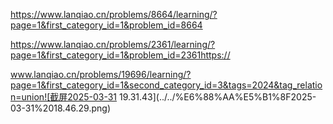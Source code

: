 https://www.lanqiao.cn/problems/8664/learning/?page=1&first_category_id=1&problem_id=8664

https://www.lanqiao.cn/problems/2361/learning/?page=1&first_category_id=1&problem_id=2361https://

www.lanqiao.cn/problems/19696/learning/?page=1&first_category_id=1&second_category_id=3&tags=2024&tag_relation=union![截屏2025-03-31 19.31.43](../../%E6%88%AA%E5%B1%8F2025-03-31%2018.46.29.png)




